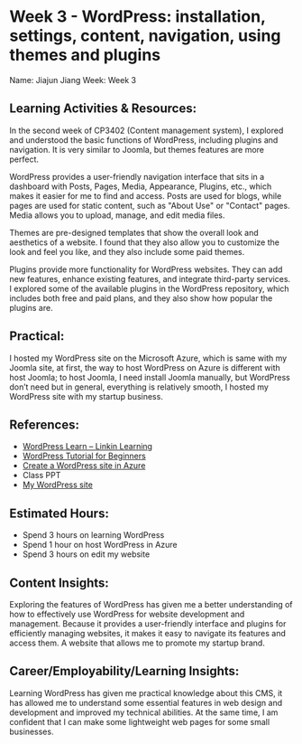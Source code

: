 # Week 3 - WordPress: installation, settings, content, navigation, using themes and plugins
Name: Jiajun Jiang
Week: Week 3
## Learning Activities & Resources:
In the second week of CP3402 (Content management system), I explored and understood the basic functions of WordPress, 
including plugins and navigation. It is very similar to Joomla, but themes features are more perfect.

WordPress provides a user-friendly navigation interface that sits in a dashboard with Posts, Pages, Media, Appearance, 
Plugins, etc., which makes it easier for me to find and access. Posts are used for blogs, while pages are used for 
static content, such as "About Use" or "Contact" pages. Media allows you to upload, manage, and edit media files.

Themes are pre-designed templates that show the overall look and aesthetics of a website. I found that they also allow 
you to customize the look and feel you like, and they also include some paid themes.

Plugins provide more functionality for WordPress websites. They can add new features, enhance existing features, and 
integrate third-party services. I explored some of the available plugins in the WordPress repository, which includes 
both free and paid plans, and they also show how popular the plugins are.

## Practical:
I hosted my WordPress site on the Microsoft Azure, which is same with my Joomla site, at first, the way to host 
WordPress on Azure is different with host Joomla; to host Joomla, I need install Joomla manually, but WordPress don’t 
need but in general, everything is relatively smooth, I hosted my WordPress site with my startup business.

## References:
* [WordPress Learn – Linkin Learning](https://www.linkedin.com/learning/wordpress-workflows-2/what-is-a-child-theme?autoSkip=true&resume=false&u=2223545)
* [WordPress Tutorial for Beginners](https://www.youtube.com/watch?v=kYY88h5J86A)
* [Create a WordPress site in Azure](https://learn.microsoft.com/en-us/azure/app-service/quickstart-wordpress)
* Class PPT
* [My WordPress site](https://mycybersecurity.azurewebsites.net/)

## Estimated Hours:
* Spend 3 hours on learning WordPress 
* Spend 1 hour on host WordPress in Azure
* Spend 3 hours on edit my website

## Content Insights:
Exploring the features of WordPress has given me a better understanding of how to effectively use WordPress for website
development and management. Because it provides a user-friendly interface and plugins for efficiently managing websites,
it makes it easy to navigate its features and access them. A website that allows me to promote my startup brand.

## Career/Employability/Learning Insights:
Learning WordPress has given me practical knowledge about this CMS, it has allowed me to understand some essential 
features in web design and development and improved my technical abilities. At the same time, I am confident that I can
make some lightweight web pages for some small businesses.
